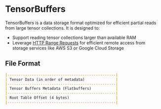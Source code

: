 # TensorBuffers

TensorBuffers is a data storage format optimized for efficient partial reads from large tensor collections. It is designed to:

- Support reading tensor collections larger than available RAM
- Leverage [HTTP Range Requests](https://developer.mozilla.org/en-US/docs/Web/HTTP/Guides/Range_requests) for efficient remote access from storage services like AWS S3 or Google Cloud Storage

## File Format

```markdown
|-------------------------------------------------|
| Tensor Data (in order of metadata)              |
|-------------------------------------------------|
| Tensor Buffers Metadata (Flatbuffers)           |
|-------------------------------------------------|
| Root Table Offset (4 bytes)                     |
|-------------------------------------------------|
```
